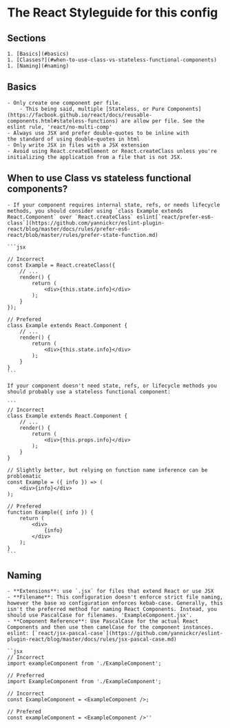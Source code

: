 # The React Styleguide for this config

## Sections
    1. [Basics](#basics)
    1. [Classes?](#when-to-use-class-vs-stateless-functional-components)
    1. [Naming](#naming)

## Basics
    - Only create one component per file.
        - This being said, multiple [Stateless, or Pure Components](https://facbook.github.io/react/docs/reusable-components.html#stateless-functions) are allow per file. See the eslint rule, 'react/no-multi-comp'
    - Always use JSX and prefer double-quotes to be inline with
    the standard of using double-quotes in html
    - Only write JSX in files with a JSX extension
    - Avoid using React.createElement or React.createClass unless you're initializing the application from a file that is not JSX.

## When to use Class vs stateless functional components?
    - If your component requires internal state, refs, or needs lifecycle methods, you should consider using `class Example extends React.Component` over `React.createClass` eslint[`react/prefer-es6-class`](https://github.com/yannickcr/eslint-plugin-react/blog/master/docs/rules/prefer-es6-react/blob/master/rules/prefer-state-function.md)

    ```jsx

    // Incorrect
    const Example = React.createClass({
        // ...
        render() {
            return (
                <div>{this.state.info}</div>
            );
        }
    });

    // Prefered
    class Example extends React.Component {
        // ...
        render() {
            return (
                <div>{this.state.info}</div>
            );
        }
    }
    ```

    If your component doesn't need state, refs, or lifecycle methods you should probably use a stateless functional component:

    ```
    // Incorrect
    class Example extends React.Component {
        // ...
        render() {
            return (
                <div>{this.props.info}</div>
            );
        }
    }

    // Slightly better, but relying on function name inference can be problematic
    const Example = ({ info }) => (
        <div>{info}</div>
    );

    // Prefered
    function Example({ info }) {
        return (
            <div>
                {info}
            </div>
        );
    }
    ```

## Naming
    - **Extensions**: use `.jsx` for files that extend React or use JSX
    - **Filename**: This configuration doesn't enforce strict file naming, however the base xo configuration enforces kebab-case. Generally, this isn't the preferred method for naming React Components. Instead, you should use PascalCase for filenames. 'ExampleComponent.jsx'.
    - **Component Reference**: Use PascalCase for the actual React Components and then use then camelCase for the component instances. eslint: [`react/jsx-pascal-case`](https://github.com/yannickcr/eslint-plugin-react/blog/master/docs/rules/jsx-pascal-case.md)

    ``jsx
    // Incorrect
    import exampleComponent from './ExampleComponent';

    // Preferred
    import ExampleComponent from './ExampleComponent';

    // Incorrect
    const ExampleComponent = <ExampleComponent />;

    // Prefered
    const exampleComponent = <ExampleComponent />''